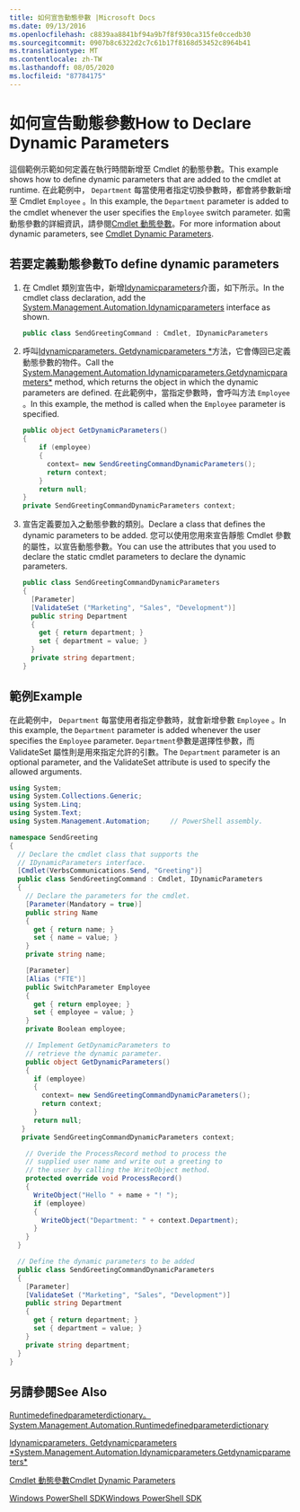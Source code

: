 ```yaml
---
title: 如何宣告動態參數 |Microsoft Docs
ms.date: 09/13/2016
ms.openlocfilehash: c8839aa8841bf94a9b7f8f930ca315fe0ccedb30
ms.sourcegitcommit: 0907b8c6322d2c7c61b17f8168d53452c8964b41
ms.translationtype: MT
ms.contentlocale: zh-TW
ms.lasthandoff: 08/05/2020
ms.locfileid: "87784175"
---
```

# <a name="how-to-declare-dynamic-parameters"></a><span data-ttu-id="a12b8-102">如何宣告動態參數</span><span class="sxs-lookup"><span data-stu-id="a12b8-102">How to Declare Dynamic Parameters</span></span>

<span data-ttu-id="a12b8-103">這個範例示範如何定義在執行時間新增至 Cmdlet 的動態參數。</span><span class="sxs-lookup"><span data-stu-id="a12b8-103">This example shows how to define dynamic parameters that are added to the cmdlet at runtime.</span></span> <span data-ttu-id="a12b8-104">在此範例中， `Department` 每當使用者指定切換參數時，都會將參數新增至 Cmdlet `Employee` 。</span><span class="sxs-lookup"><span data-stu-id="a12b8-104">In this example, the `Department` parameter is added to the cmdlet whenever the user specifies the `Employee` switch parameter.</span></span> <span data-ttu-id="a12b8-105">如需動態參數的詳細資訊，請參閱[Cmdlet 動態參數](./cmdlet-dynamic-parameters.md)。</span><span class="sxs-lookup"><span data-stu-id="a12b8-105">For more information about dynamic parameters, see [Cmdlet Dynamic Parameters](./cmdlet-dynamic-parameters.md).</span></span>

## <a name="to-define-dynamic-parameters"></a><span data-ttu-id="a12b8-106">若要定義動態參數</span><span class="sxs-lookup"><span data-stu-id="a12b8-106">To define dynamic parameters</span></span>

1. <span data-ttu-id="a12b8-107">在 Cmdlet 類別宣告中，新增[Idynamicparameters](/dotnet/api/System.Management.Automation.IDynamicParameters)介面，如下所示。</span><span class="sxs-lookup"><span data-stu-id="a12b8-107">In the cmdlet class declaration, add the [System.Management.Automation.Idynamicparameters](/dotnet/api/System.Management.Automation.IDynamicParameters) interface as shown.</span></span>

   ```csharp
   public class SendGreetingCommand : Cmdlet, IDynamicParameters
   ```

2. <span data-ttu-id="a12b8-108">呼叫[Idynamicparameters. Getdynamicparameters \*](/dotnet/api/System.Management.Automation.IDynamicParameters.GetDynamicParameters)方法，它會傳回已定義動態參數的物件。</span><span class="sxs-lookup"><span data-stu-id="a12b8-108">Call the [System.Management.Automation.Idynamicparameters.Getdynamicparameters\*](/dotnet/api/System.Management.Automation.IDynamicParameters.GetDynamicParameters) method, which returns the object in which the dynamic parameters are defined.</span></span> <span data-ttu-id="a12b8-109">在此範例中，當指定參數時，會呼叫方法 `Employee` 。</span><span class="sxs-lookup"><span data-stu-id="a12b8-109">In this example, the method is called when the `Employee` parameter is specified.</span></span>

   ```csharp
   public object GetDynamicParameters()
   {
       if (employee)
       {
         context= new SendGreetingCommandDynamicParameters();
         return context;
       }
       return null;
   }
   private SendGreetingCommandDynamicParameters context;
   ```

3. <span data-ttu-id="a12b8-110">宣告定義要加入之動態參數的類別。</span><span class="sxs-lookup"><span data-stu-id="a12b8-110">Declare a class that defines the dynamic parameters to be added.</span></span> <span data-ttu-id="a12b8-111">您可以使用您用來宣告靜態 Cmdlet 參數的屬性，以宣告動態參數。</span><span class="sxs-lookup"><span data-stu-id="a12b8-111">You can use the attributes that you used to declare the static cmdlet parameters to declare the dynamic parameters.</span></span>

   ```csharp
   public class SendGreetingCommandDynamicParameters
   {
     [Parameter]
     [ValidateSet ("Marketing", "Sales", "Development")]
     public string Department
     {
       get { return department; }
       set { department = value; }
     }
     private string department;
   }
   ```

## <a name="example"></a><span data-ttu-id="a12b8-112">範例</span><span class="sxs-lookup"><span data-stu-id="a12b8-112">Example</span></span>

<span data-ttu-id="a12b8-113">在此範例中， `Department` 每當使用者指定參數時，就會新增參數 `Employee` 。</span><span class="sxs-lookup"><span data-stu-id="a12b8-113">In this example, the `Department` parameter is added whenever the user specifies the `Employee` parameter.</span></span> <span data-ttu-id="a12b8-114">`Department`參數是選擇性參數，而 ValidateSet 屬性則是用來指定允許的引數。</span><span class="sxs-lookup"><span data-stu-id="a12b8-114">The `Department` parameter is an optional parameter, and the ValidateSet attribute is used to specify the allowed arguments.</span></span>

```csharp
using System;
using System.Collections.Generic;
using System.Linq;
using System.Text;
using System.Management.Automation;     // PowerShell assembly.

namespace SendGreeting
{
  // Declare the cmdlet class that supports the
  // IDynamicParameters interface.
  [Cmdlet(VerbsCommunications.Send, "Greeting")]
  public class SendGreetingCommand : Cmdlet, IDynamicParameters
  {
    // Declare the parameters for the cmdlet.
    [Parameter(Mandatory = true)]
    public string Name
    {
      get { return name; }
      set { name = value; }
    }
    private string name;

    [Parameter]
    [Alias ("FTE")]
    public SwitchParameter Employee
    {
      get { return employee; }
      set { employee = value; }
    }
    private Boolean employee;

    // Implement GetDynamicParameters to
    // retrieve the dynamic parameter.
    public object GetDynamicParameters()
    {
      if (employee)
      {
        context= new SendGreetingCommandDynamicParameters();
        return context;
      }
      return null;
   }
   private SendGreetingCommandDynamicParameters context;

    // Overide the ProcessRecord method to process the
    // supplied user name and write out a greeting to
    // the user by calling the WriteObject method.
    protected override void ProcessRecord()
    {
      WriteObject("Hello " + name + "! ");
      if (employee)
      {
        WriteObject("Department: " + context.Department);
      }
    }
  }

  // Define the dynamic parameters to be added
  public class SendGreetingCommandDynamicParameters
  {
    [Parameter]
    [ValidateSet ("Marketing", "Sales", "Development")]
    public string Department
    {
      get { return department; }
      set { department = value; }
    }
    private string department;
  }
}
```

## <a name="see-also"></a><span data-ttu-id="a12b8-115">另請參閱</span><span class="sxs-lookup"><span data-stu-id="a12b8-115">See Also</span></span>

[<span data-ttu-id="a12b8-116">Runtimedefinedparameterdictionary。</span><span class="sxs-lookup"><span data-stu-id="a12b8-116">System.Management.Automation.Runtimedefinedparameterdictionary</span></span>](/dotnet/api/System.Management.Automation.RuntimeDefinedParameterDictionary)

[<span data-ttu-id="a12b8-117">Idynamicparameters. Getdynamicparameters \*</span><span class="sxs-lookup"><span data-stu-id="a12b8-117">System.Management.Automation.Idynamicparameters.Getdynamicparameters\*</span></span>](/dotnet/api/System.Management.Automation.IDynamicParameters.GetDynamicParameters)

[<span data-ttu-id="a12b8-118">Cmdlet 動態參數</span><span class="sxs-lookup"><span data-stu-id="a12b8-118">Cmdlet Dynamic Parameters</span></span>](./cmdlet-dynamic-parameters.md)

[<span data-ttu-id="a12b8-119">Windows PowerShell SDK</span><span class="sxs-lookup"><span data-stu-id="a12b8-119">Windows PowerShell SDK</span></span>](../windows-powershell-reference.md)
